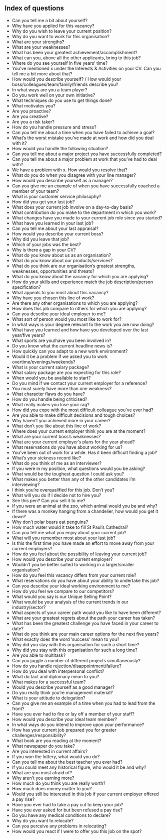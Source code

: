 ## Index of questions
- Can you tell me a bit about yourself?
- Why have you applied for this vacancy?
- Why do you wish to leave your current position?
- Why do you want to work for this organisation?
- What are your strengths?
- What are your weaknesses?
- What has been your greatest achievement/accomplishment?
- What can you, above all the other applicants, bring to this job?
- Where do you see yourself in five years’ time?
- You’ve mentioned x under the Interests & Activities on your CV. Can you tell me a bit more about that?
- How would you describe yourself? / How would your boss/colleagues/team/family/friends describe you?
- In what ways are you a team player?
- Do you work well on your own initiative?
- What techniques do you use to get things done?
- What motivates you?
- Are you proactive?
- Are you creative?
- Are you a risk taker?
- How do you handle pressure and stress?
- Can you tell me about a time when you have failed to achieve a goal?
- What’s the worst mistake you’ve made at work and how did you deal with it?
- How would you handle the following situation?
- Can you tell me about a major project you have successfully completed?
- Can you tell me about a major problem at work that you’ve had to deal with?
- We have a problem with x. How would you resolve that?
- What do you do when you disagree with your line manager?
- How would you describe yourself as a manager?
- Can you give me an example of when you have successfully coached a member of your team?
- What is your customer service philosophy?
- How did you get your last job?
- What does your current job involve on a day-to-day basis?
- What contribution do you make to the department in which you work?
- What changes have you made to your current job role since you started?
- What have you learned in your last job?
- Can you tell me about your last appraisal?
- How would you describe your current boss?
- Why did you leave that job?
- Which of your jobs was the best?
- Why is there a gap in your CV?
- What do you know about us as an organisation?
- What do you know about our products/services?
- What do you think are our organisation’s greatest strengths, weaknesses, opportunities and threats?
- What do you know about the vacancy for which you are applying?
- How do your skills and experience match the job description/person specification?
- What appeals to you most about this vacancy?
- Why have you chosen this line of work?
- Are there any other organisations to which you are applying?
- How does this job compare to others for which you are applying?
- Can you describe your ideal employer to me?
- What sort of person would you most like to work for?
- In what ways is your degree relevant to the work you are now doing?
- What have you learned and how have you developed over the last year/five years?
- What sports are you/have you been involved in?
- Do you know what the current headline news is?
- How quickly can you adapt to a new work environment?
- Would it be a problem if we asked you to work overtime/evenings/weekends?
- What is your current salary package?
- What salary package are you expecting for this role?
- When would you be available to start?
- Do you mind if we contact your current employer for a reference?
- You must surely have more than one weakness?
- What character flaws do you have?
- How do you handle being criticised?
- What really makes you lose your rag?
- How did you cope with the most difficult colleague you’ve ever had?
- Are you able to make difficult decisions and tough choices?
- Why haven’t you achieved more in your career?
- What don’t you like about this line of work?
- Where does your current employer think you are at the moment?
- What are your current boss’s weaknesses?
- What are your current employer’s plans for the year ahead?
- What reservations do you have about working for us?
- You’ve been out of work for a while. Has it been difficult finding a job?
- What’s your sickness record like?
- What do you think of me as an interviewer?
- If you were in my position, what questions would you be asking?
- What would be the toughest question I could ask you?
- What makes you better than any of the other candidates I’m interviewing?
- I think you’re overqualified for this job. Don’t you?
- What will you do if I decide not to hire you?
- See this pen? Can you sell it to me?
- If you were an animal at the zoo, which animal would you be and why?
- If there was a monkey hanging from a chandelier, how would you get it down?
- Why don’t polar bears eat penguins?
- How much water would it take to fill St Paul’s Cathedral?
- Can you tell me what you enjoy about your current job?
- What will you remember most about your last job?
- Is this the first time you have made an effort to move away from your current employers?
- How do you feel about the possibility of leaving your current job?
- How would you describe your current employer?
- Wouldn’t you be better suited to working in a larger/smaller organisation?
- How do you feel this vacancy differs from your current role?
- What reservations do you have about your ability to undertake this job?
- Can you describe your ideal working environment to me?
- How do you feel we compare to our competitors?
- What would you say is our Unique Selling Point?
- What would be your analysis of the current trends in our industry/sector?
- What aspects of your career path would you like to have been different?
- What are your greatest regrets about the path your career has taken?
- What has been the greatest challenge you have faced in your career to date?
- What do you think are your main career options for the next five years?
- What exactly does the word ‘success’ mean to you?
- Why did you stay with this organisation for such a short time?
- Why did you stay with this organisation for such a long time?
- Are you able to multitask?
- Can you juggle a number of different projects simultaneously?
- How do you handle rejection/disappointment/failure?
- How do you deal with interpersonal conflict?
- What do tact and diplomacy mean to you?
- What makes for a successful team?
- Would you describe yourself as a good manager?
- Do you really think you’re management material?
- What is your attitude to delegation?
- Can you give me an example of a time when you had to lead from the front?
- Have you ever had to fire or lay off a member of your staff?
- How would you describe your ideal team member?
- In what ways do you intend to improve upon your performance?
- How has your current job prepared you for greater challenges/responsibility?
- What book are you reading at the moment?
- What newspaper do you take?
- Are you interested in current affairs?
- If you won the lottery, what would you do?
- Can you tell me about the best teacher you ever had?
- If you could meet any historical figure, who would it be and why?
- What are you most afraid of?
- Why aren’t you earning more?
- How much do you think you are really worth?
- How much does money matter to you?
- Would you still be interested in this job if your current employer offered a pay rise?
- Have you ever had to take a pay cut to keep your job?
- Have you ever asked for but been refused a pay rise?
- Do you have any medical conditions to declare?
- Why do you want to relocate?
- Can you perceive any problems in relocating?
- How would you react if I were to offer you this job on the spot?